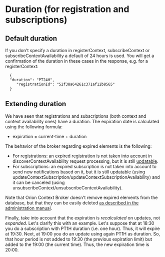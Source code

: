 # Duration (for registration and subscriptions)

## Default duration

If you don't specify a duration in registerContext, subscribeContext or
subscribeContextAvailability a default of 24 hours is used. You will get
a confirmation of the duration in these cases in the response, e.g. for
a registerContext:

      {
      "duration": "PT24H",
         "registrationId": "52f38a64261c371af12b8565"
      }

## Extending duration

We have seen that registrations and subscriptions (both context and
context availability ones) have a duration. The expiration date is
calculated using the following formula:

-   expiration = current-time + duration

The behavior of the broker regarding expired elements is the following:

-   For registrations: an expired registration is not taken into account
    in discoverContextAvailability request processing, but it is still
    [updatable](../admin/database_admin.md#updating-registrations).
-   For subscriptions: an expired subscription is not taken into account
    to send new notifications based on it, but it is still updatable
    (using updateContextSubscription/updateContextSubscriptionAvailability)
    and it can be canceled
    (using unsubscribeContext/unsubscribeContextAvailability).

Note that Orion Context Broker doesn't remove expired elements from the
database, but that they can be easily deleted [as described in the
administration manual](../admin/database_admin.md#deleting-expired-documents).

Finally, take into account that the expiration is *recalculated* on
updates, not *expanded*. Let's clarify this with an example. Let's
suppose that at 18:30 you do a subscription with PT1H duration (i.e. one
hour). Thus, it will expire at 19:30. Next, at 19:00 you do an update
using again PT1H as duration. So, that hour period is not added to 19:30
(the previous expiration limit) but added to the 19:00 (the current
time). Thus, the new expiration time is 20:00.

